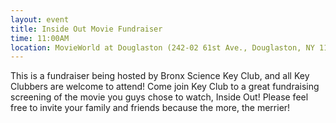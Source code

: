 ```yaml
---
layout: event
title: Inside Out Movie Fundraiser
time: 11:00AM
location: MovieWorld at Douglaston (242-02 61st Ave., Douglaston, NY 11362)
---
```

This is a fundraiser being hosted by Bronx Science Key Club, and all Key Clubbers are welcome to attend! Come join Key Club to a great fundraising screening of the movie you guys chose to watch, Inside Out! Please feel free to invite your family and friends because the more, the merrier!